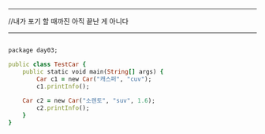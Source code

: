 ***
//내가 포기 할 때까진 아직 끝난 게 아니다
***
```ruby

package day03;

public class TestCar {
	public static void main(String[] args) {
		Car c1 = new Car("캐스퍼", "cuv");
		c1.printInfo();
		
	Car c2 = new Car("소렌토", "suv", 1.6);
		c2.printInfo();
	}
}

```
